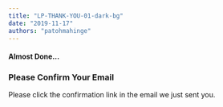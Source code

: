 ```yaml
---
title: "LP-THANK-YOU-01-dark-bg"
date: "2019-11-17"
authors: "patohmahinge"
---
```


#### Almost Done...

### Please Confirm Your Email

Please click the confirmation link in the email we just sent you.
